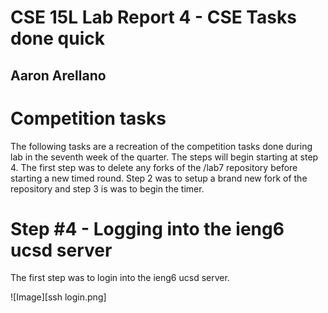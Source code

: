 # CSE 15L Lab Report 4 - CSE Tasks done quick
## Aaron Arellano

# Competition tasks

The following tasks are a recreation of the competition tasks done during lab in the seventh week of the quarter. The steps will begin starting at step 4.
The first step was to delete any forks of the /lab7 repository before starting a new timed round. Step 2 was to setup a brand new fork of the repository 
and step 3 is was to begin the timer.

# Step #4 - Logging into the ieng6 ucsd server

The first step was to login into the ieng6 ucsd server.

![Image][ssh login.png]


